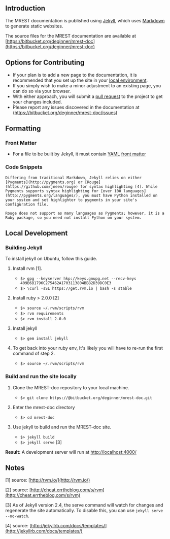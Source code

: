 ## Introduction

The MREST documentation is published using [Jekyll](http://jekyllrb.com), which uses [Markdown](http://daringfireball.net/projects/markdown) to generate static websites.

The source files for the MREST documentation are available at [https://bitbucket.org/deginner/mrest-doc](https://bitbucket.org/deginner/mrest-doc)

## Options for Contributing
* If your plan is to add a new page to the documentation, it is recommended that you set up the site in your [local environment][].
* If you simply wish to make a minor adjustment to an existing page, you can do so via your browser.
* With either approach, you will submit a [pull request](https://bitbucket.org/deginner/mrest-doc/pull-requests/) to the project to get your changes included.
* Please report any issues discovered in the documentation at (https://bitbucket.org/deginner/mrest-doc/issues)

[local environment]: #local-development

## Formatting

### Front Matter 
* For a file to be built by Jekyll, it must contain [YAML](http://yaml.org) [front matter](http://jekyllrb.com/docs/frontmatter/)

### Code Snippets
    Differing from traditional Markdown, Jekyll relies on either [Pygments](http://pygments.org) or [Rouge](https://github.com/jneen/rouge) for syntax highlighting [4]. While Pygments supports syntax highlighting for [over 100 languages](http://pygments.org/languages/), you must have Python installed on your system and set highlighter to pygments in your site's configuration file.

    Rouge does not support as many languages as Pygments; however, it is a Ruby package, so you need not install Python on your system.

## Local Development

### Building Jekyll

To install jekyll on Ubuntu, follow this guide.

1. Install rvm [1].

   * `$> gpg --keyserver hkp://keys.gnupg.net --recv-keys 409B6B1796C275462A1703113804BB82D39DC0E3`
   * `$> \curl -sSL https://get.rvm.io | bash -s stable`

2. Install ruby > 2.0.0 [2]

   * `$> source ~/.rvm/scripts/rvm`
   * `$> rvm requirements`
   * `$> rvm install 2.0.0`

3. Install jekyll

   * `$> gem install jekyll`

4. To get back into your ruby env, It's likely you will have to re-run the first command of step 2.

   * `$> source ~/.rvm/scripts/rvm`

### Build and run the site locally

1. Clone the MREST-doc repository to your local machine.

   * `$> git clone https://@bitbucket.org/deginner/mrest-doc.git`

2. Enter the mrest-doc directory

   * `$> cd mrest-doc`

3. Use jekyll to build and run the MREST-doc site.

   * `$> jekyll build`
   * `$> jekyll serve` [3]

**Result:**  A development server will run at [http://localhost:4000/](http://localhost:4000/)



## Notes

[1]  source: [http://rvm.io/](http://rvm.io/)

[2]  source: [http://cheat.errtheblog.com/s/rvm](http://cheat.errtheblog.com/s/rvm)

[3]  As of Jekyll version 2.4, the serve command will watch for changes and regenerate the site automatically. To disable this, you can use `jekyll serve --no-watch`. 

[4] source: [http://jekyllrb.com/docs/templates/](http://jekyllrb.com/docs/templates/)